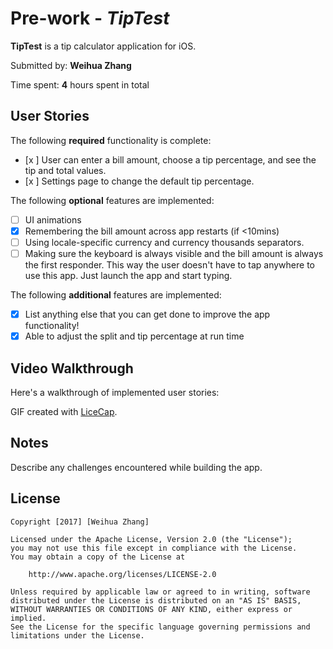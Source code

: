 # Pre-work - *TipTest*

**TipTest** is a tip calculator application for iOS.

Submitted by: **Weihua Zhang**

Time spent: **4** hours spent in total

## User Stories

The following **required** functionality is complete:

* [x ] User can enter a bill amount, choose a tip percentage, and see the tip and total values.
* [x ] Settings page to change the default tip percentage.

The following **optional** features are implemented:
* [ ] UI animations
* [x] Remembering the bill amount across app restarts (if <10mins)
* [ ] Using locale-specific currency and currency thousands separators.
* [ ] Making sure the keyboard is always visible and the bill amount is always the first responder. This way the user doesn't have to tap anywhere to use this app. Just launch the app and start typing.

The following **additional** features are implemented:

- [x] List anything else that you can get done to improve the app functionality!
- [x] Able to adjust the split and tip percentage at run time

## Video Walkthrough 

Here's a walkthrough of implemented user stories:


GIF created with [LiceCap](http://www.cockos.com/licecap/).


## Notes

Describe any challenges encountered while building the app.

## License

    Copyright [2017] [Weihua Zhang]

    Licensed under the Apache License, Version 2.0 (the "License");
    you may not use this file except in compliance with the License.
    You may obtain a copy of the License at

        http://www.apache.org/licenses/LICENSE-2.0

    Unless required by applicable law or agreed to in writing, software
    distributed under the License is distributed on an "AS IS" BASIS,
    WITHOUT WARRANTIES OR CONDITIONS OF ANY KIND, either express or implied.
    See the License for the specific language governing permissions and
    limitations under the License.
